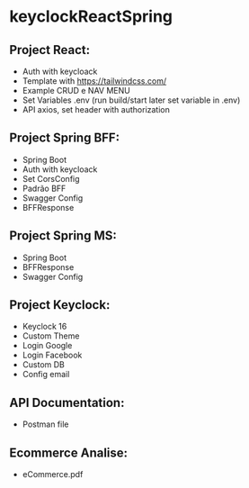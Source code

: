 # keyclockReactSpring

## Project React:
- Auth with keycloack 
- Template with https://tailwindcss.com/
- Example CRUD e NAV MENU
- Set Variables .env (run build/start later set variable in .env)
- API axios, set header with authorization

## Project Spring BFF:
- Spring Boot 
- Auth with keycloack 
- Set CorsConfig
- Padrão BFF
- Swagger Config
- BFFResponse

## Project Spring MS:
- Spring Boot 
- BFFResponse
- Swagger Config

## Project Keyclock:
- Keyclock 16
- Custom Theme
- Login Google
- Login Facebook
- Custom DB
- Config email

## API Documentation:
- Postman file

## Ecommerce Analise:
- eCommerce.pdf
